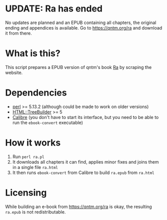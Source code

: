 # UPDATE: Ra has ended

No updates are planned and an EPUB containing all chapters, the original ending and appendices is available. Go to <https://qntm.org/ra> and download it from there.

# What is this?

This script prepares a EPUB version of qntm's book [Ra](https://qntm.org/ra) by scraping the website.

# Dependencies

 - [perl](https://perl.org) >= 5.13.2 (although could be made to work on older versions)
 - [HTML::TreeBuilder](https://metacpan.org/pod/HTML::TreeBuilder) >= 5
 - [Calibre](https://calibre-ebook.com/) (you don't have to start its interface, but you need to be able to run the `ebook-convert` executable)

# How it works

 1. Run `perl ra.pl`
 2. It downloads all chapters it can find, applies minor fixes and joins them in a single file `ra.html`
 3. It then runs `ebook-convert` from Calibre to build `ra.epub` from `ra.html`

# Licensing

While building an e-book from <https://qntm.org/ra> is okay, the resulting `ra.epub` is not redistributable.
